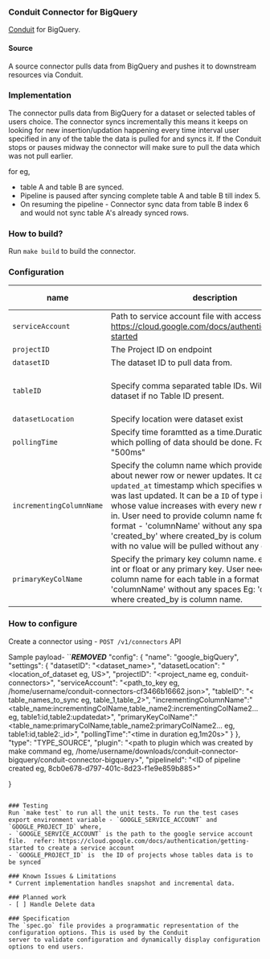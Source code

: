 ### Conduit Connector for BigQuery
[Conduit](https://conduit.io) for BigQuery.

#### Source
A source connector pulls data from BigQuery and pushes it to downstream resources via Conduit.

### Implementation
The connector pulls data from BigQuery for a dataset or selected tables of users choice. The connector syncs incrementally this means
it keeps on looking for new insertion/updation happening every time interval user specified in any of the table the data is pulled for and syncs it. 
If the Conduit stops or pauses midway the connector will make sure to pull the data which was not pull earlier. 

for eg,
- table A and table B are synced.
- Pipeline is paused after syncing complete table A and table B till index 5.
- On resuming the pipeline - Connector sync data from table B index 6 and would not sync table A's already synced rows.

### How to build?
Run `make build` to build the connector.

### Configuration
| name |  description | required | default value |
|------|--------------|----------|---------------|
|`serviceAccount`|Path to service account file with access to project. ref: https://cloud.google.com/docs/authentication/getting-started|true| - |
|`projectID`| The Project ID on endpoint|true| - |
|`datasetID`|The dataset ID to pull data from.|true| - |
|`tableID`|Specify comma separated table IDs. Will pull whole dataset if no Table ID present. |false|all tables in dataset|
|`datasetLocation`|Specify location were dataset exist|true| - |
|`pollingTime`|Specify time foramtted as a time.Duration string, after which polling of data should be done. For eg, "2s", "500ms"|false|5m|
|`incrementingColumnName`|Specify the column name which provide visibility about newer row or newer updates. It can be either `updated_at` timestamp which specifies when the table was last updated. It can be a `ID` of type int or float whose value increases with every new record coming in. User need to provide column name for table in a format - 'columnName' without any spaces Eg: 'created_by' where created_by is column name. Table with no value will be pulled without any ordering.|false| - |
|`primaryKeyColName`|Specify the primary key column name. eg, `ID` of type int or float or any primary key. User need to provide column name for each table in a format - 'columnName' without any spaces Eg: 'created_by' where created_by is column name. |true| - |

### How to configure
Create a connector using - `POST /v1/connectors` API

Sample payload-
``***REMOVED***
   "config": {
     "name": "google_bigQuery",
     "settings": {
       "datasetID": "<dataset_name>",
       "datasetLocation": "<location_of_dataset eg, US>",
       "projectID": "<project_name eg, conduit-connectors>",
"serviceAccount": "<path_to_key eg, /home/username/conduit-connectors-cf3466b16662.json>",
       "tableID": "< table_names_to_sync eg, table_1,table_2>",
       "incrementingColumnName":"<table_name:incrementingColName,table_name2:incrementingColName2... eg, table1:id,table2:updatedat>",
       "primaryKeyColName":"<table_name:primaryColName,table_name2:primaryColName2... eg, table1:id,table2:_id>",
       "pollingTime":"<time in duration eg,1m20s>"
     }
   },
   "type": "TYPE_SOURCE",
"plugin": "<path to plugin which was created by make command eg, /home/username/downloads/conduit-connector-bigquery/conduit-connector-bigquery>",
   "pipelineId": "<ID of pipeline created eg, 8cb0e678-d797-401c-8d23-f1e9e859b885>"
 
 }
 ```

### Testing
Run `make test` to run all the unit tests. To run the test cases export environment variable - `GOOGLE_SERVICE_ACCOUNT` and `GOOGLE_PROJECT_ID` where,
- `GOOGLE_SERVICE_ACCOUNT` is the path to the google service account file.  refer: https://cloud.google.com/docs/authentication/getting-started to create a service account
- `GOOGLE_PROJECT_ID` is  the ID of projects whose tables data is to be synced

### Known Issues & Limitations
* Current implementation handles snapshot and incremental data.

### Planned work
- [ ] Handle Delete data

### Specification
The `spec.go` file provides a programmatic representation of the configuration options. This is used by the Conduit
server to validate configuration and dynamically display configuration options to end users.

